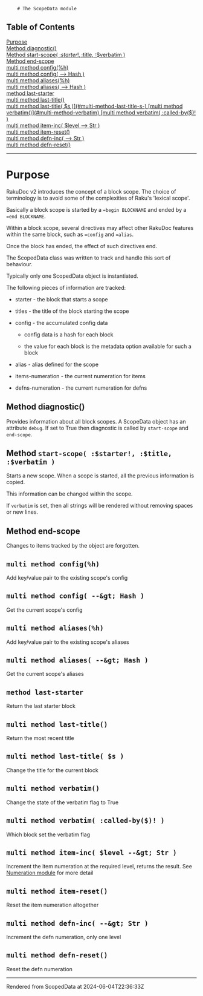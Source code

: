         # The ScopeData module
>
## Table of Contents
[Purpose](#purpose)  
[Method diagnostic()](#method-diagnostic)  
[Method start-scope( :$starter!, :$title, :$verbatim )](#method-start-scope-starter-title-verbatim-)  
[Method end-scope](#method-end-scope)  
[multi method config(%h)](#multi-method-configh)  
[multi method config( --&gt; Hash )](#multi-method-config----hash-)  
[multi method aliases(%h)](#multi-method-aliasesh)  
[multi method aliases( --&gt; Hash )](#multi-method-aliases----hash-)  
[method last-starter](#method-last-starter)  
[multi method last-title()](#multi-method-last-title)  
[multi method last-title( $s )](#multi-method-last-title-s-)  
[multi method verbatim()](#multi-method-verbatim)  
[multi method verbatim( :called-by($)! )](#multi-method-verbatim-called-by-)  
[multi method item-inc( $level --&gt; Str )](#multi-method-item-inc-level----str-)  
[multi method item-reset()](#multi-method-item-reset)  
[multi method defn-inc( --&gt; Str )](#multi-method-defn-inc----str-)  
[multi method defn-reset()](#multi-method-defn-reset)  

----
# Purpose
RakuDoc v2 introduces the concept of a block scope. The choice of terminology is to avoid some of the complexities of Raku's 'lexical scope'.

Basically a block scope is started by a `=begin BLOCKNAME` and ended by a `=end BLOCKNAME`. 

Within a block scope, several directives may affect other RakuDoc features within the same block, such as `=config` and `=alias`.

Once the block has ended, the effect of such directives end.

The ScopedData class was written to track and handle this sort of behaviour.

Typically only one ScopedData object is instantiated.

The following pieces of information are tracked:

*  starter - the block that starts a scope

*  titles - the title of the block starting the scope

*  config - the accumulated config data

	*  config data is a hash for each block

	*  the value for each block is the metadata option available for such a block

*  alias - alias defined for the scope

*  items-numeration - the current numeration for items

*  defns-numeration - the current numeration for defns

## Method diagnostic()
Provides information about all block scopes. A ScopeData object has an attribute `debug`. If set to True then diagnostic is called by `start-scope` and `end-scope`.

## Method `start-scope( :$starter!, :$title, :$verbatim ) `
Starts a new scope. When a scope is started, all the previous information is copied.

This information can be changed within the scope.

If `verbatim` is set, then all strings will be rendered without removing spaces or new lines.

## Method end-scope
Changes to items tracked by the object are forgotten.

## `multi method config(%h)`
Add key/value pair to the existing scope's config

## `multi method config( --&gt; Hash )`
Get the current scope's config

## `multi method aliases(%h)`
Add key/value pair to the existing scope's aliases

## `multi method aliases( --&gt; Hash )`
Get the current scope's aliases

## `method last-starter `
Return the last starter block

## `multi method last-title() `
Return the most recent title

## `multi method last-title( $s )`
Change the title for the current block

## `multi method verbatim()`
Change the state of the verbatim flag to True

## `multi method verbatim( :called-by($)! )`
Which block set the verbatim flag

## `multi method item-inc( $level --&gt; Str )`
Increment the item numeration at the required level, returns the result. See [Numeration module](Numeration.md) for more detail

## `multi method item-reset()`
Reset the item numeration altogether

## `multi method defn-inc( --&gt; Str )`
Increment the defn numeration, only one level

## `multi method defn-reset()`
Reset the defn numeration







----
Rendered from ScopedData at 2024-06-04T22:36:33Z